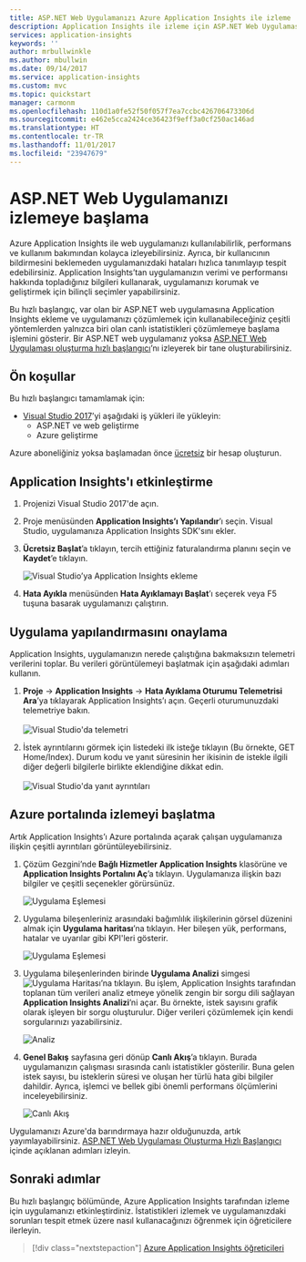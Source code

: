 ```yaml
---
title: ASP.NET Web Uygulamanızı Azure Application Insights ile izleme | Microsoft Docs
description: Application Insights ile izleme için ASP.NET Web Uygulamasını hızlıca ayarlamaya ilişkin yönergeler sağlar
services: application-insights
keywords: ''
author: mrbullwinkle
ms.author: mbullwin
ms.date: 09/14/2017
ms.service: application-insights
ms.custom: mvc
ms.topic: quickstart
manager: carmonm
ms.openlocfilehash: 110d1a0fe52f50f057f7ea7ccbc426706473306d
ms.sourcegitcommit: e462e5cca2424ce36423f9eff3a0cf250ac146ad
ms.translationtype: HT
ms.contentlocale: tr-TR
ms.lasthandoff: 11/01/2017
ms.locfileid: "23947679"
---
```

# <a name="start-monitoring-your-aspnet-web-application"></a>ASP.NET Web Uygulamanızı izlemeye başlama

Azure Application Insights ile web uygulamanızı kullanılabilirlik, performans ve kullanım bakımından kolayca izleyebilirsiniz.  Ayrıca, bir kullanıcının bildirmesini beklemeden uygulamanızdaki hataları hızlıca tanımlayıp tespit edebilirsiniz.  Application Insights’tan uygulamanızın verimi ve performansı hakkında topladığınız bilgileri kullanarak, uygulamanızı korumak ve geliştirmek için bilinçli seçimler yapabilirsiniz.

Bu hızlı başlangıç, var olan bir ASP.NET web uygulamasına Application Insights ekleme ve uygulamanızı çözümlemek için kullanabileceğiniz çeşitli yöntemlerden yalnızca biri olan canlı istatistikleri çözümlemeye başlama işlemini gösterir. Bir ASP.NET web uygulamanız yoksa [ASP.NET Web Uygulaması oluşturma hızlı başlangıcı](../app-service/app-service-web-get-started-dotnet.md)’nı izleyerek bir tane oluşturabilirsiniz.

## <a name="prerequisites"></a>Ön koşullar
Bu hızlı başlangıcı tamamlamak için:

- [Visual Studio 2017](https://www.visualstudio.com/downloads/)’yi aşağıdaki iş yükleri ile yükleyin:
    - ASP.NET ve web geliştirme
    - Azure geliştirme


Azure aboneliğiniz yoksa başlamadan önce [ücretsiz](https://azure.microsoft.com/free/) bir hesap oluşturun.

## <a name="enable-application-insights"></a>Application Insights'ı etkinleştirme

1. Projenizi Visual Studio 2017'de açın.
2. Proje menüsünden **Application Insights’ı Yapılandır**’ı seçin. Visual Studio, uygulamanıza Application Insights SDK'sını ekler.
3. **Ücretsiz Başlat**’a tıklayın, tercih ettiğiniz faturalandırma planını seçin ve **Kaydet**’e tıklayın.

    ![Visual Studio’ya Application Insights ekleme](./media/quick-monitor-portal/add-application-insights.png)

4. **Hata Ayıkla** menüsünden **Hata Ayıklamayı Başlat**’ı seçerek veya F5 tuşuna basarak uygulamanızı çalıştırın.

## <a name="confirm-app-configuration"></a>Uygulama yapılandırmasını onaylama

Application Insights, uygulamanızın nerede çalıştığına bakmaksızın telemetri verilerini toplar. Bu verileri görüntülemeyi başlatmak için aşağıdaki adımları kullanın.

1. **Proje** -> **Application Insights** -> **Hata Ayıklama Oturumu Telemetrisi Ara**’ya tıklayarak Application Insights’ı açın.  Geçerli oturumunuzdaki telemetriye bakın.<BR><br>![Visual Studio'da telemetri](./media/quick-monitor-portal/telemetry-in-vs.png)

2. İstek ayrıntılarını görmek için listedeki ilk isteğe tıklayın (Bu örnekte, GET Home/Index). Durum kodu ve yanıt süresinin her ikisinin de istekle ilgili diğer değerli bilgilerle birlikte eklendiğine dikkat edin.<br><br>![Visual Studio'da yanıt ayrıntıları](media/quick-monitor-portal/request-details.png)

## <a name="start-monitoring-in-the-azure-portal"></a>Azure portalında izlemeyi başlatma

Artık Application Insights’ı Azure portalında açarak çalışan uygulamanıza ilişkin çeşitli ayrıntıları görüntüleyebilirsiniz.

1. Çözüm Gezgini’nde **Bağlı Hizmetler Application Insights** klasörüne ve **Application Insights Portalını Aç**’a tıklayın.  Uygulamanıza ilişkin bazı bilgiler ve çeşitli seçenekler görürsünüz.

    ![Uygulama Eşlemesi](media/quick-monitor-portal/001.png)

2. Uygulama bileşenleriniz arasındaki bağımlılık ilişkilerinin görsel düzenini almak için **Uygulama haritası**’na tıklayın.  Her bileşen yük, performans, hatalar ve uyarılar gibi KPI'leri gösterir.

    ![Uygulama Eşlemesi](media/quick-monitor-portal/application-map.png)

3. Uygulama bileşenlerinden birinde **Uygulama Analizi** simgesi ![Uygulama Haritası](media/quick-monitor-portal/app-analytics-icon.png)’na tıklayın.  Bu işlem, Application Insights tarafından toplanan tüm verileri analiz etmeye yönelik zengin bir sorgu dili sağlayan **Application Insights Analizi**’ni açar.  Bu örnekte, istek sayısını grafik olarak işleyen bir sorgu oluşturulur.  Diğer verileri çözümlemek için kendi sorgularınızı yazabilirsiniz.

    ![Analiz](media/quick-monitor-portal/analytics.png)

4. **Genel Bakış** sayfasına geri dönüp **Canlı Akış**’a tıklayın.  Burada uygulamanızın çalışması sırasında canlı istatistikler gösterilir.  Buna gelen istek sayısı, bu isteklerin süresi ve oluşan her türlü hata gibi bilgiler dahildir.  Ayrıca, işlemci ve bellek gibi önemli performans ölçümlerini inceleyebilirsiniz.

    ![Canlı Akış](media/quick-monitor-portal/live-stream.png)

Uygulamanızı Azure'da barındırmaya hazır olduğunuzda, artık yayımlayabilirsiniz. [ASP.NET Web Uygulaması Oluşturma Hızlı Başlangıcı](../app-service/app-service-web-get-started-dotnet.md#update-the-app-and-redeploy) içinde açıklanan adımları izleyin.

## <a name="next-steps"></a>Sonraki adımlar
Bu hızlı başlangıç bölümünde, Azure Application Insights tarafından izleme için uygulamanızı etkinleştirdiniz.  İstatistikleri izlemek ve uygulamanızdaki sorunları tespit etmek üzere nasıl kullanacağınızı öğrenmek için öğreticilere ilerleyin.

> [!div class="nextstepaction"]
> [Azure Application Insights öğreticileri](app-insights-tutorial-runtime-exceptions.md)